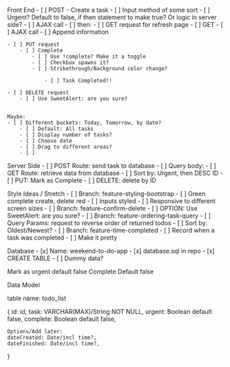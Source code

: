 Front End
    - [ ] POST - Create a task
        - [ ] Input method of some sort
            - [ ] Urgent? Default to false, if then statement to make true? Or logic in server side?
        - [ ] AJAX call
        - [ ] then:
             - [ ] GET request for refresh page
    - [ ] GET 
        - [ ] AJAX call
        - [ ] Append information
  
    - [ ] PUT request
        - [ ] Complete
            - [ ] Use !complete? Make it a toggle
            - [ ] Checkbox spawns it?
            - [ ] Strikethrough/Background color change?
            
                - [ ] Task Completed!!

    - [ ] DELETE request
        - [ ] Use SweetAlert: are you sure?


    Maybe: 
    - [ ] Different buckets: Today, Tomorrow, by date?
        - [ ] Default: All tasks
        - [ ] Display number of tasks?
        - [ ] Choose date
        - [ ] Drag to different areas?
        - [ ] 



Server Side
    - [ ] POST Route: send task to database
        - [ ] Query body: 
    - [ ] GET Route: retrieve data from database
        - [ ] Sort by: Urgent, then DESC ID
    - [ ] PUT: Mark as Complete
    - [ ] DELETE: delete by ID




Style Ideas / Stretch
    - [ ] Branch: feature-styling-bootstrap
        - [ ] Green complete create, delete red
        - [ ] Inputs styled
        - [ ] Responsive to different screen sizes
    - [ ] Branch: feature-confirm-delete
        - [ ] OPTION: Use SweetAlert: are you sure?
    - [ ] Branch: feature-ordering-task-query
        - [ ] Query Params: request to reverse order of returned todos
            - [ ] Sort by: Oldest/Newest?
    - [ ] Branch: feature-time-completed
        - [ ] Record when a task was completed
            - [ ] Make it pretty


Database
    - [x] Name: weekend-to-do-app
    - [x] database.sql in repo
        - [x] CREATE TABLE
        - [ ] Dummy data?


Mark as urgent default false
Complete Default false

Data Model

table name: todo_list

{
    id: id,
    task: VARCHAR(MAX)/String NOT NULL,
    urgent: Boolean default false,
    complete: Boolean default false,
    
    Options/Add later:
    dateCreated: Date/incl time?,
    dateFinished: Date/incl time?,
    
}
